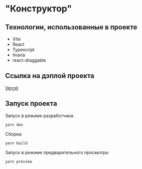 # "Конструктор"

## Технологии, использованные в проекте

* Vite
* React
* Typescript
* linaria
* react-draggable

## Ссылка на дэплой проекта

[Vercel]()

## Запуск проекта

Запуск в режиме разработчика:

```console
yarn dev
```

Cборка:

```console
yarn build
```

Запуск в режиме предварительного просмотра:

```console
yarn preview
```
